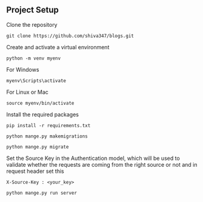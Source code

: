 ## Project Setup 
Clone the repository
```
git clone https://github.com/shiva347/blogs.git
```

Create and activate a virtual environment
```
python -m venv myenv
```
For Windows 
```
myenv\Scripts\activate
```
For Linux or Mac
```
source myenv/bin/activate
```

Install the required packages
```
pip install -r requirements.txt
```

```
python mange.py makemigrations
```

```
python mange.py migrate
```
Set the Source Key in the Authentication model, which will be used to validate whether the requests are coming from the right source or not and in request header set this
```
X-Source-Key : <your_key>
```


```
python mange.py run server
```
